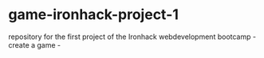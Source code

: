 # game-ironhack-project-1
repository for the first project of the Ironhack webdevelopment bootcamp - create a game - 
